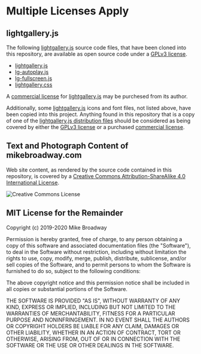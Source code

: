 # Multiple Licenses Apply

## lightgallery.js

The following [lightgallery.js](https://sachinchoolur.github.io/lightgallery.js/) source code files,
that have been cloned into this repository, are available as open source code under a
[GPLv3 license](https://github.com/sachinchoolur/lightgallery.js/blob/master/LICENSE.md).

* [lightgallery.js](/assets/js/lightgallery.js)
* [lg-autoplay.js](/assets/js/lg-autoplay.js)
* [lg-fullscreen.js](/assets/js/lg-fullscreen.js)
* [lightgallery.css](/assets/css/lightgallery.css)

A [commercial license](https://sachinchoolur.github.io/lightgallery.js/docs/license.html) for
[lightgallery.js](https://sachinchoolur.github.io/lightgallery.js/) may be purchesed from its author.

Additionally, some [lightgallery.js](https://sachinchoolur.github.io/lightgallery.js/) icons and font
files, not listed above, have been copied into this project. Anything found in this repository that is
a copy of one of the [lightgallery.js distribution files](https://github.com/sachinchoolur/lightgallery.js/tree/master/dist)
should be considered as being covered by either the [GPLv3 license](https://github.com/sachinchoolur/lightgallery.js/blob/master/LICENSE.md) or a purchased [commercial license](https://sachinchoolur.github.io/lightgallery.js/docs/license.html).


## Text and Photograph Content of mikebroadway.com

Web site content, as rendered by the source code contained in this repository, is covered 
by a [Creative Commons Attribution-ShareAlike 4.0 International License](http://creativecommons.org/licenses/by-sa/4.0/).

![Creative Commons License](https://i.creativecommons.org/l/by-sa/4.0/88x31.png)

## MIT License for the Remainder

Copyright (c) 2019-2020 Mike Broadway

Permission is hereby granted, free of charge, to any person obtaining a copy
of this software and associated documentation files (the "Software"), to deal
in the Software without restriction, including without limitation the rights
to use, copy, modify, merge, publish, distribute, sublicense, and/or sell
copies of the Software, and to permit persons to whom the Software is
furnished to do so, subject to the following conditions:

The above copyright notice and this permission notice shall be included in all
copies or substantial portions of the Software.

THE SOFTWARE IS PROVIDED "AS IS", WITHOUT WARRANTY OF ANY KIND, EXPRESS OR
IMPLIED, INCLUDING BUT NOT LIMITED TO THE WARRANTIES OF MERCHANTABILITY,
FITNESS FOR A PARTICULAR PURPOSE AND NONINFRINGEMENT. IN NO EVENT SHALL THE
AUTHORS OR COPYRIGHT HOLDERS BE LIABLE FOR ANY CLAIM, DAMAGES OR OTHER
LIABILITY, WHETHER IN AN ACTION OF CONTRACT, TORT OR OTHERWISE, ARISING FROM,
OUT OF OR IN CONNECTION WITH THE SOFTWARE OR THE USE OR OTHER DEALINGS IN THE
SOFTWARE.